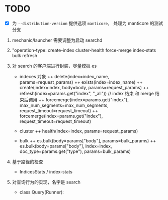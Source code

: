 # TODO

- [X] 为 `--distribution-version` 提供选项 `manticore`， 处理为 manticore 的测试分支

1. mechanic/launcher 需要调整为启动 searchd
2. "operation-type: 
        create-index
        cluster-health
        force-merge
        index-stats
        bulk
        refresh

2. 对 search 的客户端进行封装，尽量模拟 es

    + indeces 对象
    ++ delete(index=index_name, params=request_params) 
    ++ exists(index=index_name)
    ++ create(index=index, body=body, params=request_params)
    ++ refresh(index=params.get("index", "_all"))  // index 结束 和 merge 结束后调用
    ++ forcemerge(index=params.get("index"), max_num_segments=max_num_segments, request_timeout=request_timeout)
    ++ forcemerge(index=params.get("index"), request_timeout=request_timeout)

    + cluster
    ++  health(index=index, params=request_params)
    
    + bulk
    ++ es.bulk(body=params["body"], params=bulk_params)
    ++ es.bulk(body=params["body"], index=index, doc_type=params.get("type"), params=bulk_params)


3. 基于路径的检查

    + IndicesStats / index-stats

4. 对查询行为的实现，名字是 search

    + class Query(Runner):